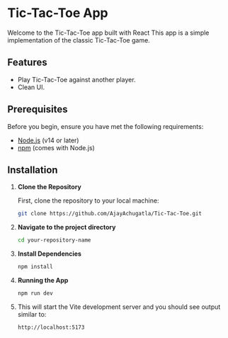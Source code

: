 # Tic-Tac-Toe App

Welcome to the Tic-Tac-Toe app built with React  This app is a simple implementation of the classic Tic-Tac-Toe game.

## Features
- Play Tic-Tac-Toe against another player.
- Clean UI.

## Prerequisites
Before you begin, ensure you have met the following requirements:
- [Node.js](https://nodejs.org/) (v14 or later)
- [npm](https://www.npmjs.com/) (comes with Node.js)

## Installation

1. **Clone the Repository**

   First, clone the repository to your local machine:

   ```bash
   git clone https://github.com/AjayAchugatla/Tic-Tac-Toe.git
2. **Navigate to the project directory**


   ```bash
   cd your-repository-name
3. **Install Dependencies**


   ```bash
   npm install
4. **Running the App**


   ```bash
   npm run dev
5. This will start the Vite development server and you should see output similar to:

   ```arduino
   http://localhost:5173
